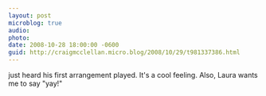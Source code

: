 ```yaml
---
layout: post
microblog: true
audio: 
photo: 
date: 2008-10-28 18:00:00 -0600
guid: http://craigmcclellan.micro.blog/2008/10/29/t981337386.html
---
```

just heard his first arrangement played. It's a cool feeling. Also, Laura wants me to say "yay!"
